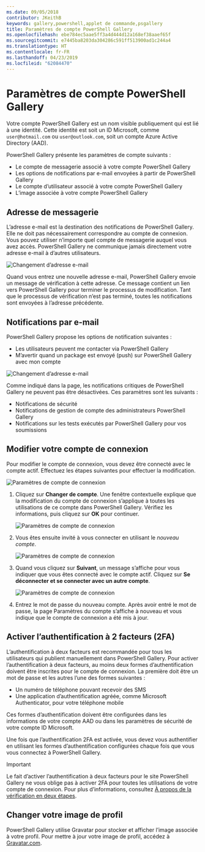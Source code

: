 ```yaml
---
ms.date: 09/05/2018
contributor: JKeithB
keywords: gallery,powershell,applet de commande,psgallery
title: Paramètres de compte PowerShell Gallery
ms.openlocfilehash: ebe784ec5aae5ff3a4d444d12a168ef38aaef65f
ms.sourcegitcommit: e7445ba8203da304286c591ff513900ad1c244a4
ms.translationtype: HT
ms.contentlocale: fr-FR
ms.lasthandoff: 04/23/2019
ms.locfileid: "62084470"
---
```

# <a name="powershell-gallery-account-settings"></a>Paramètres de compte PowerShell Gallery

Votre compte PowerShell Gallery est un nom visible publiquement qui est lié à une identité. Cette identité est soit un ID Microsoft, comme `user@hotmail.com` ou `user@outlook.com`, soit un compte Azure Active Directory (AAD).

PowerShell Gallery présente les paramètres de compte suivants :

- Le compte de messagerie associé à votre compte PowerShell Gallery
- Les options de notifications par e-mail envoyées à partir de PowerShell Gallery
- Le compte d’utilisateur associé à votre compte PowerShell Gallery
- L’image associée à votre compte PowerShell Gallery

## <a name="email-address"></a>Adresse de messagerie

L’adresse e-mail est la destination des notifications de PowerShell Gallery. Elle ne doit pas nécessairement correspondre au compte de connexion. Vous pouvez utiliser n’importe quel compte de messagerie auquel vous avez accès. PowerShell Gallery ne communique jamais directement votre adresse e-mail à d’autres utilisateurs.

![Changement d’adresse e-mail](../../Images/PSGallery_AcccountEmailAddress.png)

Quand vous entrez une nouvelle adresse e-mail, PowerShell Gallery envoie un message de vérification à cette adresse. Ce message contient un lien vers PowerShell Gallery pour terminer le processus de modification. Tant que le processus de vérification n’est pas terminé, toutes les notifications sont envoyées à l’adresse précédente.

## <a name="email-notifications"></a>Notifications par e-mail

PowerShell Gallery propose les options de notification suivantes :

- Les utilisateurs peuvent me contacter via PowerShell Gallery
- M’avertir quand un package est envoyé (push) sur PowerShell Gallery avec mon compte

![Changement d’adresse e-mail](../../Images/PSGallery_AccountEmailOptions.png)

Comme indiqué dans la page, les notifications critiques de PowerShell Gallery ne peuvent pas être désactivées.
Ces paramètres sont les suivants :

- Notifications de sécurité
- Notifications de gestion de compte des administrateurs PowerShell Gallery
- Notifications sur les tests exécutés par PowerShell Gallery pour vos soumissions

## <a name="change-your-login-account"></a>Modifier votre compte de connexion

Pour modifier le compte de connexion, vous devez être connecté avec le compte actif. Effectuez les étapes suivantes pour effectuer la modification.

![Paramètres de compte de connexion](../../Images/PSGallery_LoginAccountSettings.png)

1. Cliquez sur **Changer de compte**. Une fenêtre contextuelle explique que la modification du compte de connexion s’applique à toutes les utilisations de ce compte dans PowerShell Gallery. Vérifiez les informations, puis cliquez sur **OK** pour continuer.

   ![Paramètres de compte de connexion](../../Images/PSGallery_LoginAccountChange-1.png)

2. Vous êtes ensuite invité à vous connecter en utilisant le _nouveau compte_.

   ![Paramètres de compte de connexion](../../Images/PSGallery_LoginAccountChange-2.png)

3. Quand vous cliquez sur **Suivant**, un message s’affiche pour vous indiquer que vous êtes connecté avec le compte actif.
   Cliquez sur **Se déconnecter et se connecter avec un autre compte**.

   ![Paramètres de compte de connexion](../../Images/PSGallery_LoginAccountChange-3.png)

4. Entrez le mot de passe du nouveau compte. Après avoir entré le mot de passe, la page Paramètres du compte s’affiche à nouveau et vous indique que le compte de connexion a été mis à jour.


## <a name="enable-two-factor-authentication-2fa"></a>Activer l’authentification à 2 facteurs (2FA)

L’authentification à deux facteurs est recommandée pour tous les utilisateurs qui publient manuellement dans PowerShell Gallery. Pour activer l’authentification à deux facteurs, au moins deux formes d’authentification doivent être inscrites pour le compte de connexion. La première doit être un mot de passe et les autres l’une des formes suivantes :

- Un numéro de téléphone pouvant recevoir des SMS
- Une application d’authentification agréée, comme Microsoft Authenticator, pour votre téléphone mobile

Ces formes d’authentification doivent être configurées dans les informations de votre compte AAD ou dans les paramètres de sécurité de votre compte ID Microsoft.

Une fois que l’authentification 2FA est activée, vous devez vous authentifier en utilisant les formes d’authentification configurées chaque fois que vous vous connectez à PowerShell Gallery.

> [!IMPORTANT]
> Le fait d’activer l’authentification à deux facteurs pour le site PowerShell Gallery ne vous oblige pas à activer 2FA pour toutes les utilisations de votre compte de connexion. Pour plus d’informations, consultez [À propos de la vérification en deux étapes](https://support.microsoft.com/help/12408/microsoft-account-about-two-step-verification).

## <a name="change-your-profile-picture"></a>Changer votre image de profil

PowerShell Gallery utilise Gravatar pour stocker et afficher l’image associée à votre profil. Pour mettre à jour votre image de profil, accédez à [Gravatar.com](http://www.gravatar.com/).
